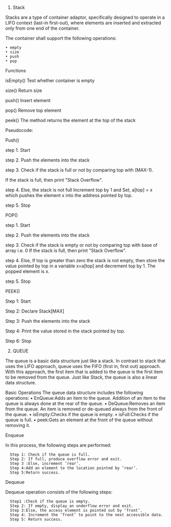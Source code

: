 
1. Stack

Stacks are a type of container adaptor, specifically designed to operate in a LIFO context (last-in first-out),    where elements are inserted and extracted only from one end of the container.

The container shall support the following operations:

    • empty
    • size
    • push
    • pop
Functions

isEmpty()    Test whether container is empty

size()      Return size

push()      Insert element

pop()       Remove top element

peek()     The method returns the element at the top of the stack

Pseudocode:

Push()

step 1. Start

step 2. Push the elements into the stack

step 3. Check if the stack is full or not by comparing top with (MAX-1).

If the stack is full, then print "Stack Overflow".

step 4. Else, the stack is not full
Increment top by 1 and Set, a[top] = x
which pushes the element x into the address pointed by top.

step 5. Stop

POP()

step 1. Start

step 2. Push the elements into the stack

step 3. Check if the stack is empty or not by comparing top
with base of array i.e. 0
If the stack is full, then print "Stack Overflow".

step 4. Else, If top is greater than zero the stack is not empty,
then store the value pointed by top in a variable x=a[top]
and decrement top by 1. The popped element is x.

step 5. Stop



PEEK()


Step 1: Start


Step 2: Declare  Stack[MAX]


Step 3: Push the elements into the stack 


Step 4: Print the value stored in the stack pointed by top.

 
Step 6: Stop



2. QUEUE


The queue is a basic data structure just like a stack. In contrast to stack that uses the LIFO approach, queue uses the FIFO (first in, first out) approach. With this approach, the first item that is added to the queue is the first item to be removed from the queue. Just like Stack, the queue is also a linear data structure.

Basic Operations
The queue data structure includes the following operations:
    • EnQueue:Adds an item to the queue. Addition of an item to the queue is always done at the rear of the queue.
    • DeQueue:Removes an item from the queue. An item is removed or de-queued always from the front of the queue.
    • isEmpty:Checks if the queue is empty.
    • isFull:Checks if the queue is full.
    • peek:Gets an element at the front of the queue without removing it.

Enqueue

In this process, the following steps are performed:

      Step 1: Check if the queue is full.
      Step 2: If full, produce overflow error and exit.
      Step 3 :Else, increment ‘rear’.
      Step 4:Add an element to the location pointed by ‘rear’.
      Step 5:Return success.
Dequeue

Dequeue operation consists of the following steps:

      Step1 :Check if the queue is empty.
      Step 2: If empty, display an underflow error and exit.
      Step 3:Else, the access element is pointed out by ‘front’.
      Step 4: Increment the ‘front’ to point to the next accessible data.
      Step 5: Return success.


